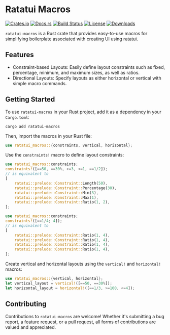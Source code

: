 # Ratatui Macros

[![Crates.io](https://img.shields.io/crates/v/ratatui-macros)](https://crates.io/crates/ratatui-macros)
[![Docs.rs](https://docs.rs/ratatui-macros/badge.svg)](https://docs.rs/ratatui-macros)
[![Build Status](https://github.com/kdheepak/ratatui-macros/actions/workflows/ci.yml/badge.svg)](https://github.com/kdheepak/ratatui-macros/actions)
[![License](https://img.shields.io/crates/l/ratatui-macros)](https://crates.io/crates/ratatui-macros#license)
[![Downloads](https://img.shields.io/crates/d/ratatui-macros)](https://crates.io/crates/ratatui-macros)

`ratatui-macros` is a Rust crate that provides easy-to-use macros for simplifying boilerplate
associated with creating UI using ratatui.

## Features

- Constraint-based Layouts: Easily define layout constraints such as fixed, percentage, minimum, and
  maximum sizes, as well as ratios.
- Directional Layouts: Specify layouts as either horizontal or vertical with simple macro commands.

## Getting Started

To use `ratatui-macros` in your Rust project, add it as a dependency in your `Cargo.toml`:

```shell
cargo add ratatui-macros
```

Then, import the macros in your Rust file:

```rust
use ratatui_macros::{constraints, vertical, horizontal};
```

Use the `constraints!` macro to define layout constraints:

```rust
use ratatui_macros::constraints;
constraints!([==50, ==30%, >=3, <=1, ==1/2]);
// is equivalent to
[
    ratatui::prelude::Constraint::Length(50),
    ratatui::prelude::Constraint::Percentage(30),
    ratatui::prelude::Constraint::Min(3),
    ratatui::prelude::Constraint::Max(1),
    ratatui::prelude::Constraint::Ratio(1, 2),
];
```

```rust
use ratatui_macros::constraints;
constraints!([==1/4; 4]);
// is equivalent to
[
    ratatui::prelude::Constraint::Ratio(1, 4),
    ratatui::prelude::Constraint::Ratio(1, 4),
    ratatui::prelude::Constraint::Ratio(1, 4),
    ratatui::prelude::Constraint::Ratio(1, 4),
];
```

Create vertical and horizontal layouts using the `vertical!` and `horizontal!` macros:

```rust
use ratatui_macros::{vertical, horizontal};
let vertical_layout = vertical!([==50, ==30%]);
let horizontal_layout = horizontal!([==1/3, >=100, <=4]);
```

## Contributing

Contributions to `ratatui-macros` are welcome! Whether it's submitting a bug report, a feature
request, or a pull request, all forms of contributions are valued and appreciated.
